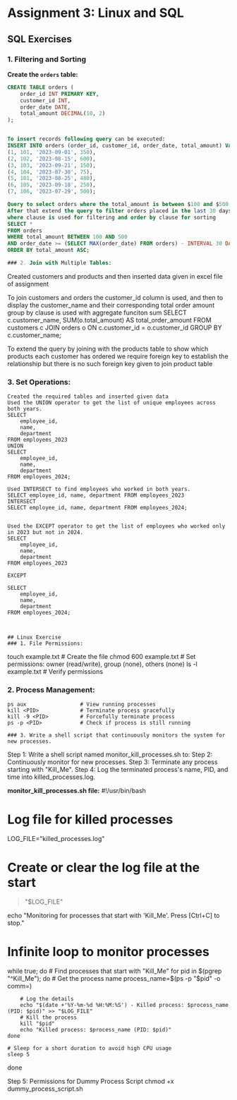 # Assignment 3: Linux and SQL

## SQL Exercises

### 1. Filtering and Sorting

**Create the `orders` table:**

```sql
CREATE TABLE orders (
    order_id INT PRIMARY KEY,
    customer_id INT,
    order_date DATE,
    total_amount DECIMAL(10, 2)
);


To insert records following query can be executed:
INSERT INTO orders (order_id, customer_id, order_date, total_amount) VALUES
(1, 101, '2023-09-01', 350),
(2, 102, '2023-08-15', 600),
(3, 103, '2023-09-21', 150),
(4, 104, '2023-07-30', 75),
(5, 101, '2023-08-25', 480),
(6, 105, '2023-09-18', 250),
(7, 106, '2023-07-29', 500);

Query to select orders where the total_amount is between $100 and $500 and then Sort the results by total_amount in ascending order.
After that extend the query to filter orders placed in the last 30 days
where clause is used for filtering and order by clause for sorting
SELECT *
FROM orders
WHERE total_amount BETWEEN 100 AND 500
AND order_date >= (SELECT MAX(order_date) FROM orders) - INTERVAL 30 DAY
ORDER BY total_amount ASC;

### 2. Join with Multiple Tables:
```
Created customers and products and then inserted data given in excel file of assignment

To join customers and orders the customer_id column is used, and then to display the customer_name and their corresponding total order amount group by clause is used with aggregate funciton sum
SELECT 
    c.customer_name,
    SUM(o.total_amount) AS total_order_amount
FROM customers c
JOIN orders o 
ON c.customer_id = o.customer_id
GROUP BY c.customer_name;

To extend the query by joining with the products table to show which products each customer has ordered we require foreign key to establish the relationship but there is no such foreign key given to join product table

### 3. Set Operations:
```
Created the required tables and inserted given data
Used the UNION operator to get the list of unique employees across both years.
SELECT 
    employee_id, 
    name, 
    department 
FROM employees_2023
UNION
SELECT 
    employee_id, 
    name, 
    department 
FROM employees_2024;

Used INTERSECT to find employees who worked in both years.
SELECT employee_id, name, department FROM employees_2023
INTERSECT
SELECT employee_id, name, department FROM employees_2024;


Used the EXCEPT operator to get the list of employees who worked only in 2023 but not in 2024.
SELECT 
    employee_id, 
    name, 
    department 
FROM employees_2023

EXCEPT

SELECT 
    employee_id, 
    name, 
    department 
FROM employees_2024;



## Linux Exercise
### 1. File Permissions:
```
touch example.txt          # Create the file
chmod 600 example.txt     # Set permissions: owner (read/write), group (none), others (none)
ls -l example.txt         # Verify permissions

### 2. Process Management:
```
ps aux                 # View running processes
kill <PID>             # Terminate process gracefully
kill -9 <PID>          # Forcefully terminate process
ps -p <PID>            # Check if process is still running

### 3. Write a shell script that continuously monitors the system for new processes.
```
Step 1: Write a shell script named monitor_kill_processes.sh to:
Step 2: Continuously monitor for new processes.
Step 3: Terminate any process starting with "Kill_Me".
Step 4: Log the terminated process's name, PID, and time into killed_processes.log.
 
**monitor_kill_processes.sh file:**
#!/usr/bin/bash
 
# Log file for killed processes
LOG_FILE="killed_processes.log"
 
# Create or clear the log file at the start
> "$LOG_FILE"
 
echo "Monitoring for processes that start with 'Kill_Me'. Press [Ctrl+C] to stop."
 
# Infinite loop to monitor processes
while true; do
    # Find processes that start with "Kill_Me"
    for pid in $(pgrep "^Kill_Me"); do
        # Get the process name
        process_name=$(ps -p "$pid" -o comm=)
 
        # Log the details
        echo "$(date +'%Y-%m-%d %H:%M:%S') - Killed process: $process_name (PID: $pid)" >> "$LOG_FILE"
        # Kill the process
        kill "$pid"
        echo "Killed process: $process_name (PID: $pid)"
    done
 
    # Sleep for a short duration to avoid high CPU usage
    sleep 5
done
 
Step 5: Permissions for Dummy Process Script
chmod +x dummy_process_script.sh
